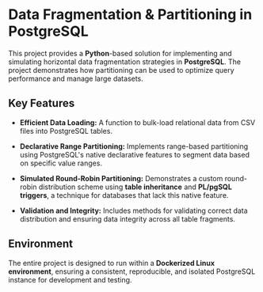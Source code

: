 # Data Fragmentation & Partitioning in PostgreSQL 

This project provides a **Python**-based solution for implementing and simulating horizontal data fragmentation strategies in **PostgreSQL**. The project demonstrates how partitioning can be used to optimize query performance and manage large datasets.

## Key Features

* **Efficient Data Loading:** A function to bulk-load relational data from CSV files into PostgreSQL tables.

* **Declarative Range Partitioning:** Implements range-based partitioning using PostgreSQL's native declarative features to segment data based on specific value ranges.

* **Simulated Round-Robin Partitioning:** Demonstrates a custom round-robin distribution scheme using **table inheritance** and **PL/pgSQL triggers**, a technique for databases that lack this native feature.

* **Validation and Integrity:** Includes methods for validating correct data distribution and ensuring data integrity across all table fragments.

## Environment

The entire project is designed to run within a **Dockerized Linux environment**, ensuring a consistent, reproducible, and isolated PostgreSQL instance for development and testing.
